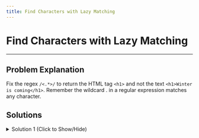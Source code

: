 ```yaml
---
title: Find Characters with Lazy Matching
---
```

# Find Characters with Lazy Matching

---
## Problem Explanation 

Fix the regex `/<.*>/` to return the HTML tag `<h1>` and not the text `<h1>Winter is coming</h1>`. Remember the wildcard . in a regular expression matches any character.

## Solutions  

<details><summary>Solution 1 (Click to Show/Hide)</summary>

```js
let text = "<h1>Winter is coming</h1>";
let myRegex = /<h1>?/; // it's the answer!
let result = text.match(myRegex);
```
</details>

